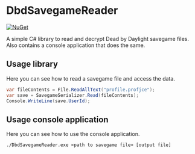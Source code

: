 ﻿# DbdSavegameReader

[![NuGet](https://img.shields.io/nuget/v/DbdSavegameReader.Lib.svg)](https://www.nuget.org/packages/DbdSavegameReader.Lib/)

A simple C# library to read and decrypt Dead by Daylight savegame files.
Also contains a console application that does the same.

## Usage library

Here you can see how to read a savegame file and access the data.

```csharp
var fileContents = File.ReadAllText("profile.profjce");
var save = SavegameSerializer.Read(fileContents);
Console.WriteLine(save.UserId);
```

## Usage console application

Here you can see how to use the console application.

```
./DbdSavegameReader.exe <path to savegame file> [output file]
```